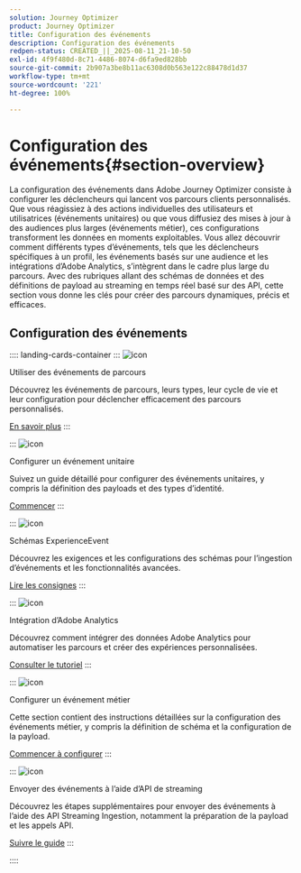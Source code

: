 ```yaml
---
solution: Journey Optimizer
product: Journey Optimizer
title: Configuration des événements
description: Configuration des événements
redpen-status: CREATED_||_2025-08-11_21-10-50
exl-id: 4f9f480d-8c71-4486-8074-d6fa9ed828bb
source-git-commit: 2b907a3be8b11ac6308d0b563e122c88478d1d37
workflow-type: tm+mt
source-wordcount: '221'
ht-degree: 100%

---
```


# Configuration des événements{#section-overview}

La configuration des événements dans Adobe Journey Optimizer consiste à configurer les déclencheurs qui lancent vos parcours clients personnalisés. Que vous réagissiez à des actions individuelles des utilisateurs et utilisatrices (événements unitaires) ou que vous diffusiez des mises à jour à des audiences plus larges (événements métier), ces configurations transforment les données en moments exploitables. Vous allez découvrir comment différents types d’événements, tels que les déclencheurs spécifiques à un profil, les événements basés sur une audience et les intégrations d’Adobe Analytics, s’intègrent dans le cadre plus large du parcours. Avec des rubriques allant des schémas de données et des définitions de payload au streaming en temps réel basé sur des API, cette section vous donne les clés pour créer des parcours dynamiques, précis et efficaces.

## Configuration des événements

:::: landing-cards-container
:::
![icon](https://cdn.experienceleague.adobe.com/icons/book.svg?lang=fr)

Utiliser des événements de parcours

Découvrez les événements de parcours, leurs types, leur cycle de vie et leur configuration pour déclencher efficacement des parcours personnalisés.

[En savoir plus](../using/event/about-events.md)
:::

:::
![icon](https://cdn.experienceleague.adobe.com/icons/circle-play.svg?lang=fr)

Configurer un événement unitaire

Suivez un guide détaillé pour configurer des événements unitaires, y compris la définition des payloads et des types d’identité.

[Commencer](../using/event/about-creating.md)
:::

:::
![icon](https://cdn.experienceleague.adobe.com/icons/code-branch.svg?lang=fr)

Schémas ExperienceEvent

Découvrez les exigences et les configurations des schémas pour l’ingestion d’événements et les fonctionnalités avancées.

[Lire les consignes](../using/event/experience-event-schema.md)
:::

:::
![icon](https://cdn.experienceleague.adobe.com/icons/chart-line.svg?lang=fr)

Intégration d’Adobe Analytics

Découvrez comment intégrer des données Adobe Analytics pour automatiser les parcours et créer des expériences personnalisées.

[Consulter le tutoriel](../using/event/about-analytics.md)
:::

:::
![icon](https://cdn.experienceleague.adobe.com/icons/list-check.svg?lang=fr)

Configurer un événement métier

Cette section contient des instructions détaillées sur la configuration des événements métier, y compris la définition de schéma et la configuration de la payload.

[Commencer à configurer](../using/event/about-creating-business.md)
:::

:::
![icon](https://cdn.experienceleague.adobe.com/icons/gear.svg?lang=fr)

Envoyer des événements à l’aide d’API de streaming

Découvrez les étapes supplémentaires pour envoyer des événements à l’aide des API Streaming Ingestion, notamment la préparation de la payload et les appels API.

[Suivre le guide](../using/event/additional-steps-to-send-events-to-journey.md)
:::

::::
